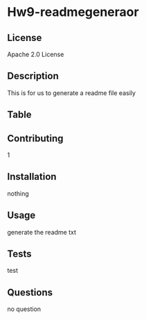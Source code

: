 # Hw9-readmegeneraor
## License
Apache 2.0 License
## Description
This is for us to generate a readme file easily
## Table

## Contributing
1
## Installation
nothing
## Usage
generate the readme txt
## Tests
test
## Questions
no question
